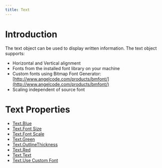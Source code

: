 ```yaml
---
title: Text
---
```



# Introduction

The text object can be used to display written information.  The text object supports:

* Horizontal and Vertical alignment
* Fonts from the installed font library on your machine
* Custom fonts using Bitmap Font Generator: [http://www.angelcode.com/products/bmfont/](http://www.angelcode.com/products/bmfont/)
* Scaling independent of source font

# Text Properties

* [Text.Blue](Text.Blue)
* [Text.Font Size](Text.Font-Size)
* [Text.Font Scale](Text.Font-Scale)
* [Text.Green](Text.Green)
* [Text.OutlineThickness](Text.OutlineThickness)
* [Text.Red](Text.Red)
* [Text.Text](Text.Text)
* [Text.Use Custom Font](Text.Use-Custom-Font)